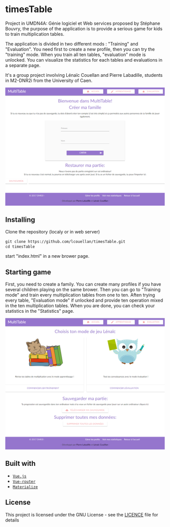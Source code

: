 # timesTable
Project in UMDN4A: Génie logiciel et Web services proposed by Stéphane Bouvry, the purpose of the application is to provide a serious game for kids to train multiplication tables.

The application is divided in two different mods : "Training" and "Evaluation".
You need first to create a new profile, then you can try the "training" mode. 
When you train all ten tables, "evaluation" mode is unlocked. 
You can visualize the statistics for each tables and evaluations in a separate page.

It's a group project involving Lénaïc Couellan and Pierre Labadille, students in M2-DNR2i from the University of Caen.

![](images/screenshot.png)

## Installing

Clone the repository (localy or in web server)
```
git clone https://github.com/lcouellan/timesTable.git
cd timesTable
```
start "index.html" in a new brower page.

## Starting game

First, you need to create a family. You can create many profiles if you have several children playing on the same brower.
Then you can go to "Training mode" and train every multiplication tables from one to ten.
Aften trying every table, "Evaluation mode" if unlocked and provide ten operation mixed in the ten multiplication tables.
When you are done, you can check your statistics in the "Statistics" page.

![](images/screenshot2.png)

## Built with

* [`Vue.js`](https://vuejs.org/)
* [`Vue-router`](https://router.vuejs.org/en/)
* [`Materialize`](http://materializecss.com/)


## License

This project is licensed under the GNU License - see the [LICENCE](LICENSE) file for details
